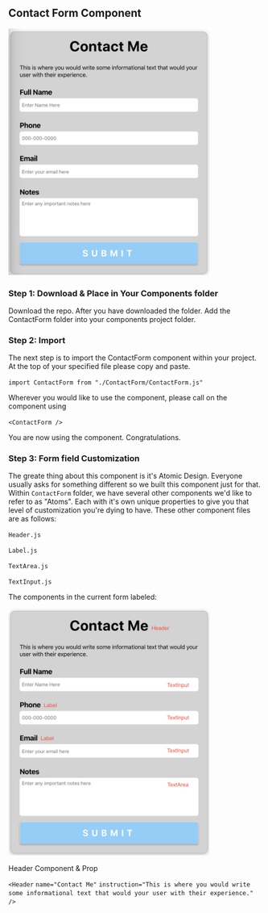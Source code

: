 ## Contact Form Component

<img src="./DOC_Images/Baseform.png" width="400">

### Step 1: Download & Place in Your Components folder

Download the repo. After you have downloaded the folder. Add the ContactForm folder into your components project folder.

### Step 2: Import

The next step is to import the ContactForm component within your project. At the top of your specified file please copy and paste.

`import ContactForm from "./ContactForm/ContactForm.js"`

Wherever you would like to use the component, please call on the component using

`<ContactForm />`

You are now using the component. Congratulations.

### Step 3: Form field Customization

The greate thing about this component is it's Atomic Design. Everyone usually asks for something different so we built this component just for that. Within `ContactForm` folder, we have several
other components we'd like to refer to as "Atoms". Each with it's own unique properties to give you that level of customization you're dying to have. These other component files are as follows:

`Header.js`

`Label.js`

`TextArea.js`

`TextInput.js`

The components in the current form labeled:

<img src="./DOC_Images/LabelBaseform.png" width="400">

Header Component & Prop

`<Header`
`name="Contact Me"`
`instruction="This is where you would write some informational text that would your user with their experience."`
`/>`
